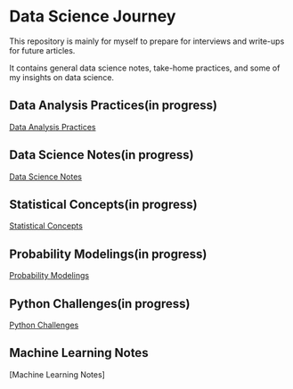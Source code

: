 # Data Science Journey

This repository is mainly for myself to prepare for interviews and write-ups for future articles.

It contains general data science notes, take-home practices, and some of my insights on data science.


## Data Analysis Practices(in progress)
[Data Analysis Practices](https://github.com/kammybdeng/dsi-interview-prep/blob/master/data-analysis/takehome%20challenges.ipynb)

## Data Science Notes(in progress)
[Data Science Notes](https://github.com/kammybdeng/dsi-interview-prep/blob/master/general%20notes/Data%20Science%20general%20notes.ipynb)

## Statistical Concepts(in progress)
[Statistical Concepts](https://github.com/kammybdeng/dsi-interview-prep/blob/master/Stats%20Concepts.ipynb)

## Probability Modelings(in progress)
[Probability Modelings](https://github.com/kammybdeng/dsi-interview-prep/blob/master/probability%20simulations.ipynb)

## Python Challenges(in progress)
[Python Challenges](https://github.com/kammybdeng/dsi-interview-prep/blob/master/python%20challenge/Python%20challenges.ipynb)

## Machine Learning Notes
[Machine Learning Notes]

